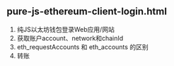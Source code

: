 ## pure-js-ethereum-client-login.html  
1. 纯JS以太坊钱包登录Web应用/网站
2. 获取账户account、network和chainId
3. eth_requestAccounts 和 eth_accounts 的区别
4. 转账